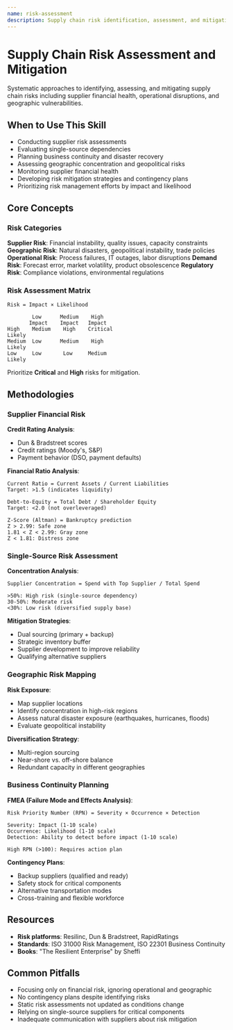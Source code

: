 ```yaml
---
name: risk-assessment
description: Supply chain risk identification, assessment, and mitigation including supplier risk, disruption planning, and business continuity strategies. Use when evaluating supply chain risks, developing contingency plans, or assessing supplier financial health.
---
```


# Supply Chain Risk Assessment and Mitigation

Systematic approaches to identifying, assessing, and mitigating supply chain risks including supplier financial health, operational disruptions, and geographic vulnerabilities.

## When to Use This Skill

- Conducting supplier risk assessments
- Evaluating single-source dependencies
- Planning business continuity and disaster recovery
- Assessing geographic concentration and geopolitical risks
- Monitoring supplier financial health
- Developing risk mitigation strategies and contingency plans
- Prioritizing risk management efforts by impact and likelihood

## Core Concepts

### Risk Categories

**Supplier Risk**: Financial instability, quality issues, capacity constraints
**Geographic Risk**: Natural disasters, geopolitical instability, trade policies
**Operational Risk**: Process failures, IT outages, labor disruptions
**Demand Risk**: Forecast error, market volatility, product obsolescence
**Regulatory Risk**: Compliance violations, environmental regulations

### Risk Assessment Matrix

```
Risk = Impact × Likelihood

        Low      Medium    High
       Impact    Impact   Impact
High    Medium    High    Critical
Likely
Medium  Low      Medium    High
Likely
Low     Low       Low     Medium
Likely
```

Prioritize **Critical** and **High** risks for mitigation.

## Methodologies

### Supplier Financial Risk

**Credit Rating Analysis**:
- Dun & Bradstreet scores
- Credit ratings (Moody's, S&P)
- Payment behavior (DSO, payment defaults)

**Financial Ratio Analysis**:
```
Current Ratio = Current Assets / Current Liabilities
Target: >1.5 (indicates liquidity)

Debt-to-Equity = Total Debt / Shareholder Equity
Target: <2.0 (not overleveraged)

Z-Score (Altman) = Bankruptcy prediction
Z > 2.99: Safe zone
1.81 < Z < 2.99: Gray zone
Z < 1.81: Distress zone
```

### Single-Source Risk Assessment

**Concentration Analysis**:
```
Supplier Concentration = Spend with Top Supplier / Total Spend

>50%: High risk (single-source dependency)
30-50%: Moderate risk
<30%: Low risk (diversified supply base)
```

**Mitigation Strategies**:
- Dual sourcing (primary + backup)
- Strategic inventory buffer
- Supplier development to improve reliability
- Qualifying alternative suppliers

### Geographic Risk Mapping

**Risk Exposure**:
- Map supplier locations
- Identify concentration in high-risk regions
- Assess natural disaster exposure (earthquakes, hurricanes, floods)
- Evaluate geopolitical instability

**Diversification Strategy**:
- Multi-region sourcing
- Near-shore vs. off-shore balance
- Redundant capacity in different geographies

### Business Continuity Planning

**FMEA (Failure Mode and Effects Analysis)**:
```
Risk Priority Number (RPN) = Severity × Occurrence × Detection

Severity: Impact (1-10 scale)
Occurrence: Likelihood (1-10 scale)
Detection: Ability to detect before impact (1-10 scale)

High RPN (>100): Requires action plan
```

**Contingency Plans**:
- Backup suppliers (qualified and ready)
- Safety stock for critical components
- Alternative transportation modes
- Cross-training and flexible workforce

## Resources

- **Risk platforms**: Resilinc, Dun & Bradstreet, RapidRatings
- **Standards**: ISO 31000 Risk Management, ISO 22301 Business Continuity
- **Books**: "The Resilient Enterprise" by Sheffi

## Common Pitfalls

- Focusing only on financial risk, ignoring operational and geographic
- No contingency plans despite identifying risks
- Static risk assessments not updated as conditions change
- Relying on single-source suppliers for critical components
- Inadequate communication with suppliers about risk mitigation
